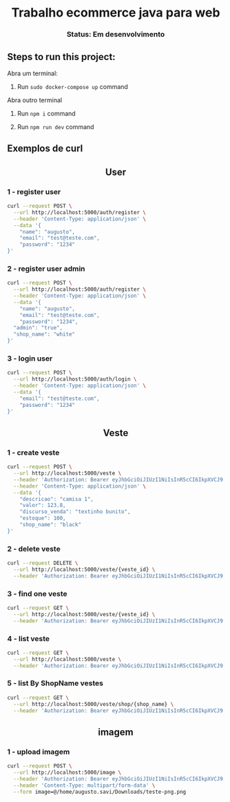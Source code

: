 <h1 align="center">Trabalho ecommerce java para web</h1>

<h3 align="center">Status: Em desenvolvimento</h3> 

## Steps to run this project:

Abra um terminal:

1. Run `sudo docker-compose up` command

Abra outro terminal

1. Run `npm i` command
   
2. Run `npm run dev` command


## Exemplos de curl

<h2 align="center">User</h2>

### 1 - register user
```bash
curl --request POST \
  --url http://localhost:5000/auth/register \
  --header 'Content-Type: application/json' \
  --data '{
	"name": "augusto",
	"email": "test@teste.com",
	"password": "1234"
}'
```

### 2 - register user admin
```bash
curl --request POST \
  --url http://localhost:5000/auth/register \
  --header 'Content-Type: application/json' \
  --data '{
	"name": "augusto",
	"email": "test@teste.com",
	"password": "1234",
  "admin": "true",
  "shop_name": "white"
}'
```

### 3 - login user
```bash
curl --request POST \
  --url http://localhost:5000/auth/login \
  --header 'Content-Type: application/json' \
  --data '{
	"email": "test@teste.com",
	"password": "1234"
}'
```

<h2 align="center">Veste</h2>

### 1 - create veste
```bash
curl --request POST \
  --url http://localhost:5000/veste \
  --header 'Authorization: Bearer eyJhbGciOiJIUzI1NiIsInR5cCI6IkpXVCJ9.eyJpZCI6IjYzNmVhMWIxNWJjMDFmZmIzNDY2OWU2YSIsInNob3BfbmFtZSI6ImJsYWNrIiwiaWF0IjoxNjY4MjAyMzMwLCJleHAiOjE2NjgyMDU5MzB9.kv8vV4twTFGVpilMKtGPFhVf_Dfe7DmJQycJh2O-cVk' \
  --header 'Content-Type: application/json' \
  --data '{
	"descricao": "camisa 1",
	"valor": 123.8,
	"discurso_venda": "textinho bunito",
	"estoque": 100,
	"shop_name": "black"
}'
```

### 2 - delete veste

```bash
curl --request DELETE \
  --url http://localhost:5000/veste/{veste_id} \
  --header 'Authorization: Bearer eyJhbGciOiJIUzI1NiIsInR5cCI6IkpXVCJ9.eyJpZCI6IjYzNmVhMWIxNWJjMDFmZmIzNDY2OWU2YSIsInNob3BfbmFtZSI6ImJsYWNrIiwiaWF0IjoxNjY4MjAyMzMwLCJleHAiOjE2NjgyMDU5MzB9.kv8vV4twTFGVpilMKtGPFhVf_Dfe7DmJQycJh2O-cVk'
```

### 3 - find one veste

```bash
curl --request GET \
  --url http://localhost:5000/veste/{veste_id} \
  --header 'Authorization: Bearer eyJhbGciOiJIUzI1NiIsInR5cCI6IkpXVCJ9.eyJpZCI6IjYzNmM4YTNjNGNjOGJjZGE1MDk2ZmRhZSIsImlhdCI6MTY2ODE4NDk3NSwiZXhwIjoxNjY4MTg4NTc1fQ._Md-mhEglgrdFbYFxzRMCy4bbQij5vCviwC-TPtNQ3M'
```

### 4 - list veste

```bash
curl --request GET \
  --url http://localhost:5000/veste \
  --header 'Authorization: Bearer eyJhbGciOiJIUzI1NiIsInR5cCI6IkpXVCJ9.eyJpZCI6IjYzNmM4YTNjNGNjOGJjZGE1MDk2ZmRhZSIsImlhdCI6MTY2ODE4NDk3NSwiZXhwIjoxNjY4MTg4NTc1fQ._Md-mhEglgrdFbYFxzRMCy4bbQij5vCviwC-TPtNQ3M'
```

### 5 - list By ShopName vestes

```bash
curl --request GET \
  --url http://localhost:5000/veste/shop/{shop_name} \
  --header 'Authorization: Bearer eyJhbGciOiJIUzI1NiIsInR5cCI6IkpXVCJ9.eyJpZCI6IjYzNmM4YTNjNGNjOGJjZGE1MDk2ZmRhZSIsImlhdCI6MTY2ODE4NDk3NSwiZXhwIjoxNjY4MTg4NTc1fQ._Md-mhEglgrdFbYFxzRMCy4bbQij5vCviwC-TPtNQ3M'
```

<h2 align="center">imagem</h2>

### 1 - upload imagem

```bash
curl --request POST \
  --url http://localhost:5000/image \
  --header 'Authorization: Bearer eyJhbGciOiJIUzI1NiIsInR5cCI6IkpXVCJ9.eyJpZCI6IjYzNmM4YTNjNGNjOGJjZGE1MDk2ZmRhZSIsImlhdCI6MTY2ODEzMjMwNSwiZXhwIjoxNjY4MTM1OTA1fQ.aY5rYOnsZ9ARnKhT6qFZuQrweJ3GqMlZ2RnOlk1f1kk' \
  --header 'Content-Type: multipart/form-data' \
  --form image=@/home/augusto.savi/Downloads/teste-png.png
  ```

  